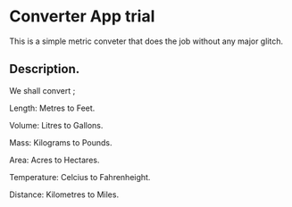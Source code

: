 # Converter App trial

This is a simple metric conveter that does the job without any major glitch.

## Description.

We shall convert ;

Length: Metres to Feet.

Volume: Litres to Gallons.

Mass: Kilograms to Pounds.

Area: Acres to Hectares.

Temperature: Celcius to Fahrenheight.

Distance: Kilometres to Miles.



